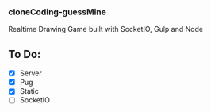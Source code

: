 ### cloneCoding-guessMine

Realtime Drawing Game built with SocketIO, Gulp and Node

## To Do:

- [x] Server
- [x] Pug
- [x] Static
- [ ] SocketIO
